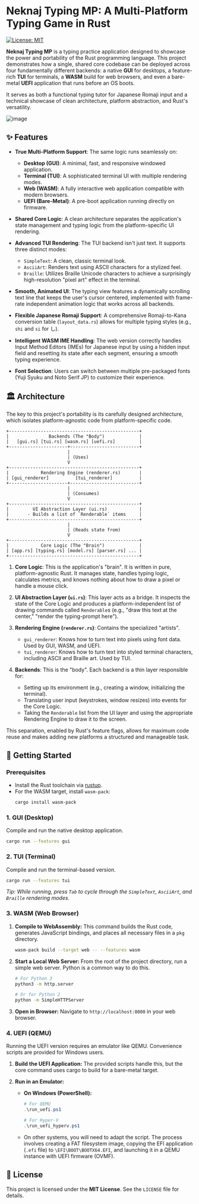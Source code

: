 # Neknaj Typing MP: A Multi-Platform Typing Game in Rust

[![License: MIT](https://img.shields.io/badge/License-MIT-yellow.svg)](https://opensource.org/licenses/MIT)

**Neknaj Typing MP** is a typing practice application designed to showcase the power and portability of the Rust programming language. This project demonstrates how a single, shared core codebase can be deployed across four fundamentally different backends: a native **GUI** for desktops, a feature-rich **TUI** for terminals, a **WASM** build for web browsers, and even a bare-metal **UEFI** application that runs before an OS boots.

It serves as both a functional typing tutor for Japanese Romaji input and a technical showcase of clean architecture, platform abstraction, and Rust's versatility.

<!-- TODO: Add a GIF showcasing the different backends in action -->
![image](https://github.com/user-attachments/assets/51553c31-97b5-4b36-9b5a-7e3f81e3d930)


## ✨ Features

-   **True Multi-Platform Support**: The same logic runs seamlessly on:
    -   **Desktop (GUI)**: A minimal, fast, and responsive windowed application.
    -   **Terminal (TUI)**: A sophisticated terminal UI with multiple rendering modes.
    -   **Web (WASM)**: A fully interactive web application compatible with modern browsers.
    -   **UEFI (Bare-Metal)**: A pre-boot application running directly on firmware.

-   **Shared Core Logic**: A clean architecture separates the application's state management and typing logic from the platform-specific UI rendering.

-   **Advanced TUI Rendering**: The TUI backend isn't just text. It supports three distinct modes:
    -   `SimpleText`: A clean, classic terminal look.
    -   `AsciiArt`: Renders text using ASCII characters for a stylized feel.
    -   `Braille`: Utilizes Braille Unicode characters to achieve a surprisingly high-resolution "pixel art" effect in the terminal.

-   **Smooth, Animated UI**: The typing view features a dynamically scrolling text line that keeps the user's cursor centered, implemented with frame-rate independent animation logic that works across all backends.

-   **Flexible Japanese Romaji Support**: A comprehensive Romaji-to-Kana conversion table (`layout_data.rs`) allows for multiple typing styles (e.g., `shi` and `si` for し).

-   **Intelligent WASM IME Handling**: The web version correctly handles Input Method Editors (IMEs) for Japanese input by using a hidden input field and resetting its state after each segment, ensuring a smooth typing experience.

-   **Font Selection**: Users can switch between multiple pre-packaged fonts (Yuji Syuku and Noto Serif JP) to customize their experience.

## 🏛️ Architecture

The key to this project's portability is its carefully designed architecture, which isolates platform-agnostic code from platform-specific code.

```
+-------------------------------------------------+
|               Backends (The "Body")             |
|   [gui.rs] [tui.rs] [wasm.rs] [uefi.rs]         |
+----------------------+--------------------------+
                       |
                       | (Uses)
                       V
+-------------------------------------------------+
|            Rendering Engine (renderer.rs)       |
| [gui_renderer]          [tui_renderer]          |
+----------------------+--------------------------+
                       |
                       | (Consumes)
                       V
+-------------------------------------------------+
|         UI Abstraction Layer (ui.rs)            |
|       - Builds a list of `Renderable` items     |
+-------------------------------------------------+
                       |
                       | (Reads state from)
                       V
+-------------------------------------------------+
|            Core Logic (The "Brain")             |
| [app.rs] [typing.rs] [model.rs] [parser.rs] ... |
+-------------------------------------------------+
```

1.  **Core Logic**: This is the application's "brain". It is written in pure, platform-agnostic Rust. It manages state, handles typing logic, calculates metrics, and knows nothing about how to draw a pixel or handle a mouse click.

2.  **UI Abstraction Layer (`ui.rs`)**: This layer acts as a bridge. It inspects the state of the Core Logic and produces a platform-independent list of drawing commands called `Renderable`s (e.g., "draw this text at the center," "render the typing-prompt here").

3.  **Rendering Engine (`renderer.rs`)**: Contains the specialized "artists".
    -   `gui_renderer`: Knows how to turn text into pixels using font data. Used by GUI, WASM, and UEFI.
    -   `tui_renderer`: Knows how to turn text into styled terminal characters, including ASCII and Braille art. Used by TUI.

4.  **Backends**: This is the "body". Each backend is a thin layer responsible for:
    -   Setting up its environment (e.g., creating a window, initializing the terminal).
    -   Translating user input (keystrokes, window resizes) into events for the Core Logic.
    -   Taking the `Renderable` list from the UI layer and using the appropriate Rendering Engine to draw it to the screen.

This separation, enabled by Rust's feature flags, allows for maximum code reuse and makes adding new platforms a structured and manageable task.

## 🚀 Getting Started

### Prerequisites

-   Install the Rust toolchain via [rustup](https://rustup.rs/).
-   For the WASM target, install `wasm-pack`:
    ```bash
    cargo install wasm-pack
    ```

### 1. GUI (Desktop)

Compile and run the native desktop application.

```bash
cargo run --features gui
```

### 2. TUI (Terminal)

Compile and run the terminal-based version.

```bash
cargo run --features tui
```
*Tip: While running, press `Tab` to cycle through the `SimpleText`, `AsciiArt`, and `Braille` rendering modes.*

### 3. WASM (Web Browser)

1.  **Compile to WebAssembly:**
    This command builds the Rust code, generates JavaScript bindings, and places all necessary files in a `pkg` directory.
    ```bash
    wasm-pack build --target web -- --features wasm
    ```

2.  **Start a Local Web Server:**
    From the root of the project directory, run a simple web server. Python is a common way to do this.
    ```bash
    # For Python 3
    python3 -m http.server

    # Or for Python 2
    python -m SimpleHTTPServer
    ```

3.  **Open in Browser:**
    Navigate to `http://localhost:8000` in your web browser.

### 4. UEFI (QEMU)

Running the UEFI version requires an emulator like QEMU. Convenience scripts are provided for Windows users.

1.  **Build the UEFI Application:**
    The provided scripts handle this, but the core command uses cargo to build for a bare-metal target.

2.  **Run in an Emulator:**
    -   **On Windows (PowerShell):**
        ```powershell
        # For QEMU
        .\run_uefi.ps1

        # For Hyper-V
        .\run_uefi_hyperv.ps1
        ```
    -   On other systems, you will need to adapt the script. The process involves creating a FAT filesystem image, copying the EFI application (`.efi` file) to `\EFI\BOOT\BOOTX64.EFI`, and launching it in a QEMU instance with UEFI firmware (OVMF).

## 📜 License

This project is licensed under the **MIT License**. See the `LICENSE` file for details.